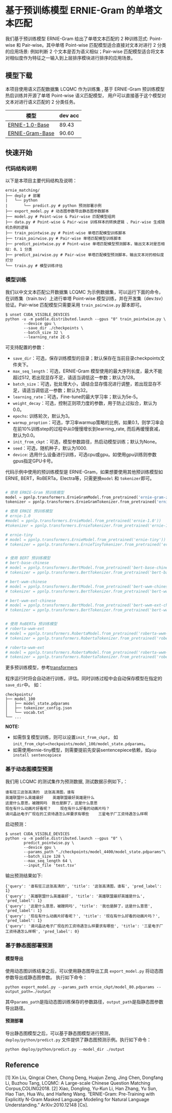 # 基于预训练模型 ERNIE-Gram 的单塔文本匹配

我们基于预训练模型 ERNIE-Gram 给出了单塔文本匹配的 2 种训练范式: Point-wise 和 Pair-wise。其中单塔 Point-wise 匹配模型适合直接对文本对进行 2 分类的应用场景: 例如判断 2 个文本是否为语义相似；Pair-wise 匹配模型适合将文本对相似度作为特征之一输入到上层排序模块进行排序的应用场景。

## 模型下载
本项目使用语义匹配数据集 LCQMC 作为训练集 , 基于 ERNIE-Gram 预训练模型热启训练并开源了单塔 Point-wise 语义匹配模型， 用户可以直接基于这个模型对文本对进行语义匹配的 2 分类任务。

| 模型  | dev acc |
| ---- | ------- |
| [ERNIE-1.0-Base](https://paddlenlp.bj.bcebos.com/models/text_matching/ernie1.0_zh_pointwise_matching_model.tar)  | 89.43 |
| [ERNIE-Gram-Base](https://paddlenlp.bj.bcebos.com/models/text_matching/ernie_gram_zh_pointwise_matching_model.tar)  | 90.60 |

## 快速开始

### 代码结构说明

以下是本项目主要代码结构及说明：

```
ernie_matching/
├── deply # 部署
|   └── python
|       └── predict.py # python 预测部署示例
├── export_model.py # 动态图参数导出静态图参数脚本
├── model.py # Point-wise & Pair-wise 匹配模型组网
├── data.py # Point-wise & Pair-wise 训练样本的转换逻辑 、Pair-wise 生成随机负例的逻辑
├── train_pointwise.py # Point-wise 单塔匹配模型训练脚本
├── train_pairwise.py # Pair-wise 单塔匹配模型训练脚本
├── predict_pointwise.py # Point-wise 单塔匹配模型预测脚本，输出文本对是否相似: 0、1 分类
├── predict_pairwise.py # Pair-wise 单塔匹配模型预测脚本，输出文本对的相似度打分
└── train.py # 模型训练评估
```

### 模型训练

我们以中文文本匹配公开数据集 LCQMC 为示例数据集，可以运行下面的命令，在训练集（train.tsv）上进行单塔 Point-wise 模型训练，并在开发集（dev.tsv）验证。Pair-wise 匹配模型只需要采用 `train_pairwise.py` 脚本即可。

```shell
$ unset CUDA_VISIBLE_DEVICES
python -u -m paddle.distributed.launch --gpus "0" train_pointwise.py \
        --device gpu \
        --save_dir ./checkpoints \
        --batch_size 32 \
        --learning_rate 2E-5
```

可支持配置的参数：

* `save_dir`：可选，保存训练模型的目录；默认保存在当前目录checkpoints文件夹下。
* `max_seq_length`：可选，ERNIE-Gram 模型使用的最大序列长度，最大不能超过512, 若出现显存不足，请适当调低这一参数；默认为128。
* `batch_size`：可选，批处理大小，请结合显存情况进行调整，若出现显存不足，请适当调低这一参数；默认为32。
* `learning_rate`：可选，Fine-tune的最大学习率；默认为5e-5。
* `weight_decay`：可选，控制正则项力度的参数，用于防止过拟合，默认为0.0。
* `epochs`: 训练轮次，默认为3。
* `warmup_proption`：可选，学习率warmup策略的比例，如果0.1，则学习率会在前10%训练step的过程中从0慢慢增长到learning_rate, 而后再缓慢衰减，默认为0.0。
* `init_from_ckpt`：可选，模型参数路径，热启动模型训练；默认为None。
* `seed`：可选，随机种子，默认为1000.
* `device`: 选用什么设备进行训练，可选cpu或gpu。如使用gpu训练则参数gpus指定GPU卡号。

代码示例中使用的预训练模型是 ERNIE-Gram，如果想要使用其他预训练模型如 ERNIE, BERT，RoBERTa，Electra等，只需更换`model` 和 `tokenizer`即可。

```python

# 使用 ERNIE-Gram 预训练模型
model = ppnlp.transformers.ErnieGramModel.from_pretrained('ernie-gram-zh')
tokenizer = ppnlp.transformers.ErnieGramTokenizer.from_pretrained('ernie-gram-zh')

# 使用 ERNIE 预训练模型
# ernie-1.0
#model = ppnlp.transformers.ErnieModel.from_pretrained('ernie-1.0'))
#tokenizer = ppnlp.transformers.ErnieTokenizer.from_pretrained('ernie-1.0')

# ernie-tiny
# model = ppnlp.transformers.ErnieModel.from_pretrained('ernie-tiny'))
# tokenizer = ppnlp.transformers.ErnieTinyTokenizer.from_pretrained('ernie-tiny')


# 使用 BERT 预训练模型
# bert-base-chinese
# model = ppnlp.transformers.BertModel.from_pretrained('bert-base-chinese')
# tokenizer = ppnlp.transformers.BertTokenizer.from_pretrained('bert-base-chinese')

# bert-wwm-chinese
# model = ppnlp.transformers.BertModel.from_pretrained('bert-wwm-chinese')
# tokenizer = ppnlp.transformers.BertTokenizer.from_pretrained('bert-wwm-chinese')

# bert-wwm-ext-chinese
# model = ppnlp.transformers.BertModel.from_pretrained('bert-wwm-ext-chinese')
# tokenizer = ppnlp.transformers.BertTokenizer.from_pretrained('bert-wwm-ext-chinese')


# 使用 RoBERTa 预训练模型
# roberta-wwm-ext
# model = ppnlp.transformers.RobertaModel.from_pretrained('roberta-wwm-ext')
# tokenizer = ppnlp.transformers.RobertaTokenizer.from_pretrained('roberta-wwm-ext')

# roberta-wwm-ext
# model = ppnlp.transformers.RobertaModel.from_pretrained('roberta-wwm-ext-large')
# tokenizer = ppnlp.transformers.RobertaTokenizer.from_pretrained('roberta-wwm-ext-large')

```
更多预训练模型，参考[transformers](../../../docs/model_zoo/transformers.rst)

程序运行时将会自动进行训练，评估。同时训练过程中会自动保存模型在指定的`save_dir`中。
如：
```text
checkpoints/
├── model_100
│   ├── model_state.pdparams
│   ├── tokenizer_config.json
│   └── vocab.txt
└── ...
```

**NOTE:**
* 如需恢复模型训练，则可以设置`init_from_ckpt`， 如`init_from_ckpt=checkpoints/model_100/model_state.pdparams`。
* 如需使用ernie-tiny模型，则需要提前先安装sentencepiece依赖，如`pip install sentencepiece`

### 基于动态图模型预测

我们用 LCQMC 的测试集作为预测数据,  测试数据示例如下，：
```text
谁有狂三这张高清的  这张高清图，谁有
英雄联盟什么英雄最好    英雄联盟最好英雄是什么
这是什么意思，被蹭网吗  我也是醉了，这是什么意思
现在有什么动画片好看呢？    现在有什么好看的动画片吗？
请问晶达电子厂现在的工资待遇怎么样要求有哪些    三星电子厂工资待遇怎么样啊
```

启动预测：

```shell
$ unset CUDA_VISIBLE_DEVICES
python -u -m paddle.distributed.launch --gpus "0" \
        predict_pointwise.py \
        --device gpu \
        --params_path "./checkpoints/model_4400/model_state.pdparams"\
        --batch_size 128 \
        --max_seq_length 64 \
        --input_file 'test.tsv'
```

输出预测结果如下:
```text
{'query': '谁有狂三这张高清的', 'title': '这张高清图，谁有', 'pred_label': 1}
{'query': '英雄联盟什么英雄最好', 'title': '英雄联盟最好英雄是什么', 'pred_label': 1}
{'query': '这是什么意思，被蹭网吗', 'title': '我也是醉了，这是什么意思', 'pred_label': 1}
{'query': '现在有什么动画片好看呢？', 'title': '现在有什么好看的动画片吗？', 'pred_label': 1}
{'query': '请问晶达电子厂现在的工资待遇怎么样要求有哪些', 'title': '三星电子厂工资待遇怎么样啊', 'pred_label': 0}
```

### 基于静态图部署预测
#### 模型导出
使用动态图训练结束之后，可以使用静态图导出工具 `export_model.py` 将动态图参数导出成静态图参数。 执行如下命令：

`python export_model.py --params_path ernie_ckpt/model_80.pdparams --output_path=./output`

其中`params_path`是指动态图训练保存的参数路径，`output_path`是指静态图参数导出路径。

#### 预测部署
导出静态图模型之后，可以基于静态图模型进行预测，`deploy/python/predict.py` 文件提供了静态图预测示例。执行如下命令：

`python deploy/python/predict.py --model_dir ./output`

## Reference
[1] Xin Liu, Qingcai Chen, Chong Deng, Huajun Zeng, Jing Chen, Dongfang Li, Buzhou Tang, LCQMC: A Large-scale Chinese Question Matching Corpus,COLING2018.
[2] Xiao, Dongling, Yu-Kun Li, Han Zhang, Yu Sun, Hao Tian, Hua Wu, and Haifeng Wang. “ERNIE-Gram: Pre-Training with Explicitly N-Gram Masked Language Modeling for Natural Language Understanding.” ArXiv:2010.12148 [Cs].
